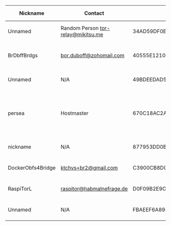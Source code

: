 | Nickname |  Contact | Hashed Fingerprint	| Running | Flags | Last Seen | First Seen | Last Restarted | Advertised Bandwidth | Platform | Version | Version Status | Recommended Version | BridgeDB Distributor | OR Addresses | Transports | BlockList |
|---|---|---|---|---|---|---|---|---|---|---|---|---|---|---|---|---|
|Unnamed | Random Person <tor-relay@mikitsu.me> | 34AD59DF0EAD0BA8A46968614229B7AD11441DB7 | true | Running, V2Dir, Valid | 2025-09-14 13:19:05 | 2025-09-14 03:49:05 | 2025-07-24 10:13:58 | 1414967 | Tor 0.4.8.14 on Linux | 0.4.8.14 | recommended | true | https | 10.103.135.218:49628, [fd9f:2e19:3bcf::8c:9153]:49628 | obfs4 | |
|BrDbffBrdgs | bor.duboff@zohomail.com | 40555E1210843718A26E8EF40FF2BFA6A470736D | true | Running, V2Dir, Valid | 2025-09-14 13:19:05 | 2025-09-14 11:19:05 | 2025-08-27 07:46:36 | 6074269 | Tor 0.4.8.17 on FreeBSD | 0.4.8.17 | recommended | true | settings | 10.100.102.159:53043 | obfs4 | |
|Unnamed | N/A | 49BDEEDAD5D13D8D7ADB86F2E995907A7CF48C60 | true | Running, V2Dir, Valid | 2025-09-14 13:19:05 | 2025-09-14 13:19:05 | 2025-09-14 12:26:52 | 0 | Tor 0.4.8.16 on Linux | 0.4.8.16 | recommended | true | N/A | 10.116.235.165:50255, [fd9f:2e19:3bcf::48:43cc]:50255 | obfs3, obfs4 | |
|persea | Hostmaster <hostmaster AT djxmmx dot net> | 670C18AC2A6ECD2A8BF597016A0B953680A09EAE | false | V2Dir, Valid | 2025-09-14 13:19:05 | 2025-09-14 03:19:05 | 2025-09-14 02:59:10 | 0 | Tor 0.4.8.17 on Windows Server 2012 [or later] | 0.4.8.17 | recommended | true | settings | 10.227.128.184:62659, [fd9f:2e19:3bcf::67:3dc9]:62659 |  | |
|nickname | N/A | 877953DD0B4AA9432D3789262B99C891AF114FE3 | true | Running, V2Dir, Valid | 2025-09-14 13:19:05 | 2025-09-14 06:49:05 | 2025-09-14 06:32:46 | 0 | Tor 0.4.8.17 on Linux | 0.4.8.17 | recommended | true | N/A | 10.164.83.220:55597, [fd9f:2e19:3bcf::c4:e17d]:55597 | obfs4 | |
|DockerObfs4Bridge | ktchvs+br2@gmail.com | C3900CB8D0C579FCA30F2F328C8AC41964A40F8E | true | Running, V2Dir, Valid | 2025-09-14 13:19:05 | 2025-09-14 12:49:05 | 2025-06-26 20:59:22 | 5006163 | Tor 0.4.8.14 on Linux | 0.4.8.14 | recommended | true | telegram | 10.243.171.46:53237 | obfs4 | |
|RaspiTorL | raspitor@habmalnefrage.de | D0F09B2E9CC1DE6E7B06FB4BC75DACD8E27CCD6F | false | Valid | 2025-09-14 13:19:05 | 2025-09-14 06:19:05 | 2025-09-14 11:04:22 | 90112 | Tor 0.4.8.17 on Linux | 0.4.8.17 | recommended | true | N/A | 10.246.74.177:54126 | obfs4 | distributed=false|
|Unnamed | N/A | FBAEEF6A89F636F33328FF87DDAF5DBB9F278DBA | true | Running, V2Dir, Valid | 2025-09-14 13:19:05 | 2025-09-14 07:49:05 | 2025-09-14 10:17:34 | 0 | Tor 0.4.8.17 on Linux | 0.4.8.17 | recommended | true | N/A | 10.225.101.98:56295 | obfs4 | |
